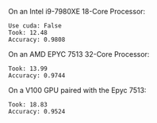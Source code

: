 

On an Intel i9-7980XE 18-Core Processor:
```
Use cuda: False
Took: 12.48
Accuracy: 0.9808
```
On an AMD EPYC 7513 32-Core Processor:
```
Took: 13.99
Accuracy: 0.9744
```
On a V100 GPU paired with the Epyc 7513:
```
Took: 18.83
Accuracy: 0.9524
```
